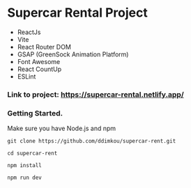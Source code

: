 # Supercar Rental Project

- ReactJs
- Vite
- React Router DOM
- GSAP (GreenSock Animation Platform)
- Font Awesome
- React CountUp
- ESLint

### Link to project: https://supercar-rental.netlify.app/

### Getting Started.

Make sure you have Node.js and npm

    git clone https://github.com/ddimkou/supercar-rent.git

    cd supercar-rent

    npm install

    npm run dev
